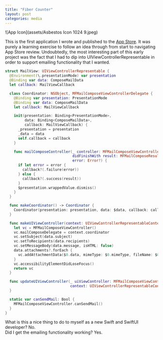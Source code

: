 ```yaml
---
title: "Fiber Counter"
layout: post
categories: media
---
```


![App Icon](assets/Asbestos Icon 1024 9.jpeg)

This is the first application I wrote and published to the [App Store](https://apps.apple.com/us/app/fiber-counter/id1616530799). It was purely a learning exercise to follow an idea through from start to navigating App Store review. Undoubtedly, the most interesting part of this early project was the fact that I had to dip into UIViewControllerRepresentable in order to support emailing functionality that I wanted.

```Swift
struct MailView: UIViewControllerRepresentable {
  @Environment(\.presentationMode) var presentation
  @Binding var data: ComposeMailData
  let callback: MailViewCallback

  class Coordinator: NSObject, MFMailComposeViewControllerDelegate {
    @Binding var presentation: PresentationMode
    @Binding var data: ComposeMailData
    let callback: MailViewCallback

    init(presentation: Binding<PresentationMode>,
         data: Binding<ComposeMailData>,
         callback: MailViewCallback) {
      _presentation = presentation
      _data = data
      self.callback = callback
    }

    func mailComposeController(_ controller: MFMailComposeViewController,
                               didFinishWith result: MFMailComposeResult,
                               error: Error?) {
      if let error = error {
        callback?(.failure(error))
      } else {
        callback?(.success(result))
      }
      $presentation.wrappedValue.dismiss()
    }
  }

  func makeCoordinator() -> Coordinator {
    Coordinator(presentation: presentation, data: $data, callback: callback)
  }

  func makeUIViewController(context: UIViewControllerRepresentableContext<MailView>) -> MFMailComposeViewController {
    let vc = MFMailComposeViewController()
    vc.mailComposeDelegate = context.coordinator
    vc.setSubject(data.subject)
    vc.setToRecipients(data.recipients)
    vc.setMessageBody(data.message, isHTML: false)
    data.attachments?.forEach {
      vc.addAttachmentData($0.data, mimeType: $0.mimeType, fileName: $0.fileName)
    }
    vc.accessibilityElementDidLoseFocus()
    return vc
  }

  func updateUIViewController(_ uiViewController: MFMailComposeViewController,
                              context: UIViewControllerRepresentableContext<MailView>) {
  }

  static var canSendMail: Bool {
    MFMailComposeViewController.canSendMail()
  }
}
```

What is this a nice thing to do to myself as a new Swift and SwiftUI developer? No.  
Did I get the emailing functionality working? Yes.
